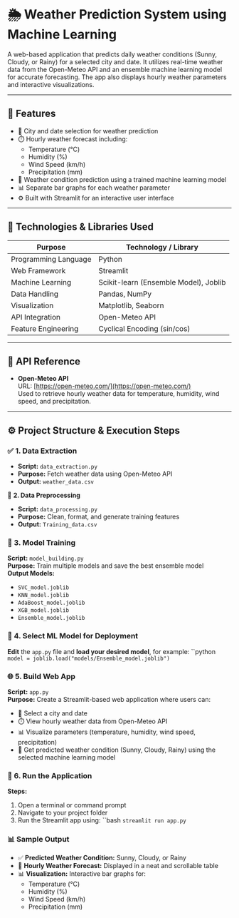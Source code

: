 # 🌦️ Weather Prediction System using Machine Learning

A web-based application that predicts daily weather conditions (Sunny, Cloudy, or Rainy) for a selected city and date. It utilizes real-time weather data from the Open-Meteo API and an ensemble machine learning model for accurate forecasting. The app also displays hourly weather parameters and interactive visualizations.

---

## 📌 Features

- 📍 City and date selection for weather prediction
- ⏱️ Hourly weather forecast including:
  - Temperature (°C)
  - Humidity (%)
  - Wind Speed (km/h)
  - Precipitation (mm)
- 🔮 Weather condition prediction using a trained machine learning model
- 📊 Separate bar graphs for each weather parameter
- ⚙️ Built with Streamlit for an interactive user interface

---

## 🧠 Technologies & Libraries Used

| Purpose              | Technology / Library                |
|----------------------|-------------------------------------|
| Programming Language | Python                              |
| Web Framework        | Streamlit                           |
| Machine Learning     | Scikit-learn (Ensemble Model), Joblib |
| Data Handling        | Pandas, NumPy                       |
| Visualization        | Matplotlib, Seaborn                 |
| API Integration      | Open-Meteo API                      |
| Feature Engineering  | Cyclical Encoding (sin/cos)         |

---

## 🔗 API Reference

- **Open-Meteo API**  
  URL: [https://open-meteo.com/](https://open-meteo.com/)  
  Used to retrieve hourly weather data for temperature, humidity, wind speed, and precipitation.

---

## ⚙️ Project Structure & Execution Steps

### ✅ 1. Data Extraction

- **Script:** `data_extraction.py`
- **Purpose:** Fetch weather data using Open-Meteo API
- **Output:** `weather_data.csv`

🔧 **2. Data Preprocessing**

- **Script:** `data_processing.py`  
- **Purpose:** Clean, format, and generate training features  
- **Output:** `Training_data.csv`

### 🧠 3. Model Training

**Script:** `model_building.py`  
**Purpose:** Train multiple models and save the best ensemble model  
**Output Models:**
- `SVC_model.joblib`
- `KNN_model.joblib`
- `AdaBoost_model.joblib`
- `XGB_model.joblib`
- `Ensemble_model.joblib`

### 🔄 4. Select ML Model for Deployment

**Edit** the `app.py` file and **load your desired model**, for example:
``python
`model = joblib.load("models/Ensemble_model.joblib")`


### 🌐 5. Build Web App

**Script:** `app.py`  
**Purpose:** Create a Streamlit-based web application where users can:
- 📍 Select a city and date
- ⏱️ View hourly weather data from Open-Meteo API
- 📊 Visualize parameters (temperature, humidity, wind speed, precipitation)
- 🔮 Get predicted weather condition (Sunny, Cloudy, Rainy) using the selected machine learning model

### 🚀 6. Run the Application

**Steps:**
1. Open a terminal or command prompt  
2. Navigate to your project folder  
3. Run the Streamlit app using:
``bash
`streamlit run app.py`


### 📊 Sample Output

- ✅ **Predicted Weather Condition:** Sunny, Cloudy, or Rainy  
- 📅 **Hourly Weather Forecast:** Displayed in a neat and scrollable table  
- 📊 **Visualization:** Interactive bar graphs for:
  - Temperature (°C)
  - Humidity (%)
  - Wind Speed (km/h)
  - Precipitation (mm)












